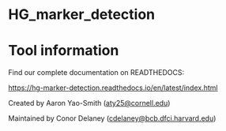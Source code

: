 # HG_marker_detection



Tool information
===================



Find our complete documentation on READTHEDOCS:

https://hg-marker-detection.readthedocs.io/en/latest/index.html
   

Created by Aaron Yao-Smith (aty25@cornell.edu)

Maintained by Conor Delaney (cdelaney@bcb.dfci.harvard.edu)

